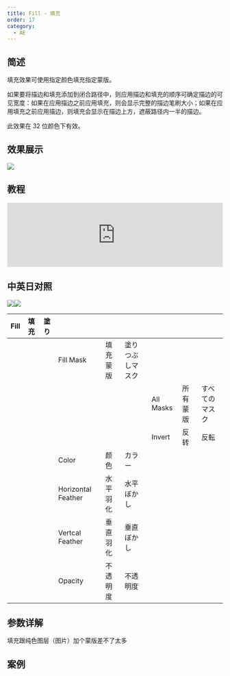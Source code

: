 ```yaml
---
title: Fill - 填充
order: 17
category:
  - AE
---
```


## 简述

填充效果可使用指定颜色填充指定蒙版。

如果要将描边和填充添加到闭合路径中，则应用描边和填充的顺序可确定描边的可见宽度：如果在应用描边之前应用填充，则会显示完整的描边笔刷大小；如果在应用填充之前应用描边，则填充会显示在描边上方，遮蔽路径内一半的描边。

此效果在 32 位颜色下有效。

## 效果展示

![](https://cdn.yuelili.com/20211212143635.png)

## 教程

<iframe src="https://player.bilibili.com/player.html?bvid=BV1e34y1X7Vj&page=1&high_quality=1" width="100%" allowfullscreen="allowfullscreen" frameborder="0"></iframe>

## 中英日对照

![](https://mir.yuelili.com/wp-content/uploads/user/AE/effects/AE-Effects-Generate-Fill.png)![](https://mir.yuelili.com/wp-content/uploads/user/AE/effects/AE-Effects-Generate-Fill_cn.png)

| Fill | 填充 | 塗り |                    |          |                  |           |          |                |
| ---- | ---- | ---- | ------------------ | -------- | ---------------- | --------- | -------- | -------------- |
|      |      |      | Fill Mask          | 填充蒙版 | 塗りつぶしマスク |           |          |                |
|      |      |      |                    |          |                  | All Masks | 所有蒙版 | すべてのマスク |
|      |      |      |                    |          |                  | Invert    | 反转     | 反転           |
|      |      |      | Color              | 颜色     | カラー           |           |          |                |
|      |      |      | Horizontal Feather | 水平羽化 | 水平ぼかし       |           |          |                |
|      |      |      | Vertcal Feather    | 垂直羽化 | 垂直ぼかし       |           |          |                |
|      |      |      | Opacity            | 不透明度 | 不透明度         |           |          |                |

## 参数详解

填充跟纯色图层（图片）加个蒙版差不了太多

## 案例
